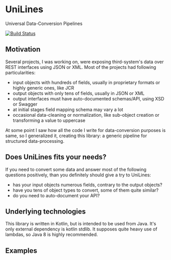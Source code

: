 # UniLines
Universal Data-Conversion Pipelines

[![Build Status](https://api.travis-ci.org/shaposhnyk/unilines.svg?branch=master)](https://travis-ci.org/rest-assured/rest-assured)

## Motivation
 Several projects, I was working on, were exposing third-system's data over REST interfaces using JSON or XML.
Most of the projects had following particularities:
- input objects with hundreds of fields, usually in proprietary formats or highly generic ones, like JCR
- output objects with only tens of fields, usually in JSON or XML
- output interfaces must have auto-documented schemas/API, using XSD or Swagger
- at initial stages field mapping schema may vary a lot
- occasional data-cleaning or normalization, 
like sub-object creation or transforming a value to uppercase

At some point I saw how all the code I write for data-conversion purposes is same, 
so I generalized it, creating this library: 
a generic pipeline for structured data-processing. 

## Does UniLines fits your needs?

If you need to convert some data 
and answer most of the following questions positively, 
than you definitely should give a try to UniLines:
- has your input objects numerous fields, contrary to the output objects?
- have you tens of object types to convert, some of them quite similar?
- do you need to auto-document your API?

## Underlying technologies
This library is written in Kotlin, but is intended to be used from Java. 
It's only external dependency is kotlin stdlib. 
It supposes quite heavy use of lambdas, so Java 8 is highly recommended.

## Examples